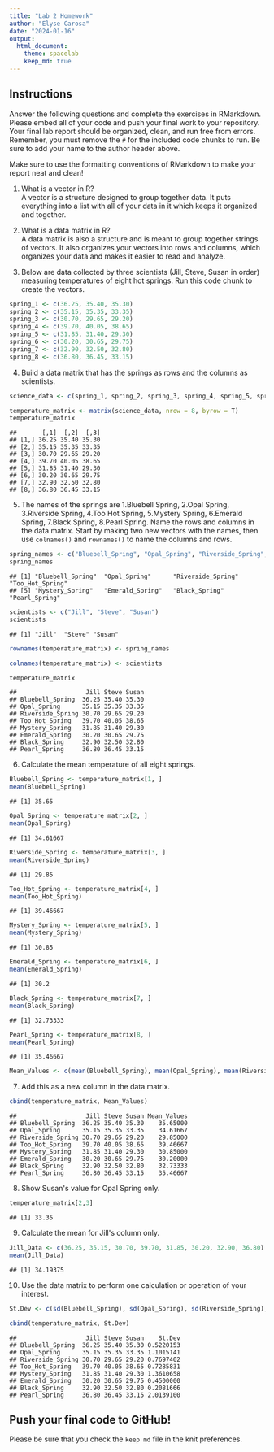 ```yaml
---
title: "Lab 2 Homework"
author: "Elyse Carosa"
date: "2024-01-16"
output:
  html_document: 
    theme: spacelab
    keep_md: true
---
```


## Instructions
Answer the following questions and complete the exercises in RMarkdown. Please embed all of your code and push your final work to your repository. Your final lab report should be organized, clean, and run free from errors. Remember, you must remove the `#` for the included code chunks to run. Be sure to add your name to the author header above.  

Make sure to use the formatting conventions of RMarkdown to make your report neat and clean!  

1. What is a vector in R?    
A vector is a structure designed to group together data. It puts everything into a list with all of your data in it which keeps it organized and together.

2. What is a data matrix in R?  
A data matrix is also a structure and is meant to group together strings of vectors. It also organizes your vectors into rows and columns, which organizes your data and makes it easier to read and analyze.

3. Below are data collected by three scientists (Jill, Steve, Susan in order) measuring temperatures of eight hot springs. Run this code chunk to create the vectors.  

```r
spring_1 <- c(36.25, 35.40, 35.30)
spring_2 <- c(35.15, 35.35, 33.35)
spring_3 <- c(30.70, 29.65, 29.20)
spring_4 <- c(39.70, 40.05, 38.65)
spring_5 <- c(31.85, 31.40, 29.30)
spring_6 <- c(30.20, 30.65, 29.75)
spring_7 <- c(32.90, 32.50, 32.80)
spring_8 <- c(36.80, 36.45, 33.15)
```

4. Build a data matrix that has the springs as rows and the columns as scientists.  


```r
science_data <- c(spring_1, spring_2, spring_3, spring_4, spring_5, spring_6, spring_7, spring_8)
```


```r
temperature_matrix <- matrix(science_data, nrow = 8, byrow = T)
temperature_matrix
```

```
##       [,1]  [,2]  [,3]
## [1,] 36.25 35.40 35.30
## [2,] 35.15 35.35 33.35
## [3,] 30.70 29.65 29.20
## [4,] 39.70 40.05 38.65
## [5,] 31.85 31.40 29.30
## [6,] 30.20 30.65 29.75
## [7,] 32.90 32.50 32.80
## [8,] 36.80 36.45 33.15
```

5. The names of the springs are 1.Bluebell Spring, 2.Opal Spring, 3.Riverside Spring, 4.Too Hot Spring, 5.Mystery Spring, 6.Emerald Spring, 7.Black Spring, 8.Pearl Spring. Name the rows and columns in the data matrix. Start by making two new vectors with the names, then use `colnames()` and `rownames()` to name the columns and rows.


```r
spring_names <- c("Bluebell_Spring", "Opal_Spring", "Riverside_Spring", "Too_Hot_Spring", "Mystery_Spring", "Emerald_Spring", "Black_Spring", "Pearl_Spring")
spring_names
```

```
## [1] "Bluebell_Spring"  "Opal_Spring"      "Riverside_Spring" "Too_Hot_Spring"  
## [5] "Mystery_Spring"   "Emerald_Spring"   "Black_Spring"     "Pearl_Spring"
```


```r
scientists <- c("Jill", "Steve", "Susan")
scientists
```

```
## [1] "Jill"  "Steve" "Susan"
```


```r
rownames(temperature_matrix) <- spring_names
```


```r
colnames(temperature_matrix) <- scientists
```


```r
temperature_matrix
```

```
##                   Jill Steve Susan
## Bluebell_Spring  36.25 35.40 35.30
## Opal_Spring      35.15 35.35 33.35
## Riverside_Spring 30.70 29.65 29.20
## Too_Hot_Spring   39.70 40.05 38.65
## Mystery_Spring   31.85 31.40 29.30
## Emerald_Spring   30.20 30.65 29.75
## Black_Spring     32.90 32.50 32.80
## Pearl_Spring     36.80 36.45 33.15
```


6. Calculate the mean temperature of all eight springs.


```r
Bluebell_Spring <- temperature_matrix[1, ]
mean(Bluebell_Spring)
```

```
## [1] 35.65
```


```r
Opal_Spring <- temperature_matrix[2, ]
mean(Opal_Spring)
```

```
## [1] 34.61667
```


```r
Riverside_Spring <- temperature_matrix[3, ]
mean(Riverside_Spring)
```

```
## [1] 29.85
```


```r
Too_Hot_Spring <- temperature_matrix[4, ]
mean(Too_Hot_Spring)
```

```
## [1] 39.46667
```


```r
Mystery_Spring <- temperature_matrix[5, ]
mean(Mystery_Spring)
```

```
## [1] 30.85
```


```r
Emerald_Spring <- temperature_matrix[6, ]
mean(Emerald_Spring)
```

```
## [1] 30.2
```


```r
Black_Spring <- temperature_matrix[7, ]
mean(Black_Spring)
```

```
## [1] 32.73333
```


```r
Pearl_Spring <- temperature_matrix[8, ]
mean(Pearl_Spring)
```

```
## [1] 35.46667
```


```r
Mean_Values <- c(mean(Bluebell_Spring), mean(Opal_Spring), mean(Riverside_Spring), mean(Too_Hot_Spring), mean(Mystery_Spring), mean(Emerald_Spring), mean(Black_Spring), mean(Pearl_Spring))
```


7. Add this as a new column in the data matrix.  


```r
cbind(temperature_matrix, Mean_Values)
```

```
##                   Jill Steve Susan Mean_Values
## Bluebell_Spring  36.25 35.40 35.30    35.65000
## Opal_Spring      35.15 35.35 33.35    34.61667
## Riverside_Spring 30.70 29.65 29.20    29.85000
## Too_Hot_Spring   39.70 40.05 38.65    39.46667
## Mystery_Spring   31.85 31.40 29.30    30.85000
## Emerald_Spring   30.20 30.65 29.75    30.20000
## Black_Spring     32.90 32.50 32.80    32.73333
## Pearl_Spring     36.80 36.45 33.15    35.46667
```


8. Show Susan's value for Opal Spring only.


```r
temperature_matrix[2,3]
```

```
## [1] 33.35
```


9. Calculate the mean for Jill's column only.  


```r
Jill_Data <- c(36.25, 35.15, 30.70, 39.70, 31.85, 30.20, 32.90, 36.80)
mean(Jill_Data)
```

```
## [1] 34.19375
```

10. Use the data matrix to perform one calculation or operation of your interest.


```r
St.Dev <- c(sd(Bluebell_Spring), sd(Opal_Spring), sd(Riverside_Spring), sd(Too_Hot_Spring), sd(Mystery_Spring), sd(Emerald_Spring), sd(Black_Spring), sd(Pearl_Spring))
```


```r
cbind(temperature_matrix, St.Dev)
```

```
##                   Jill Steve Susan    St.Dev
## Bluebell_Spring  36.25 35.40 35.30 0.5220153
## Opal_Spring      35.15 35.35 33.35 1.1015141
## Riverside_Spring 30.70 29.65 29.20 0.7697402
## Too_Hot_Spring   39.70 40.05 38.65 0.7285831
## Mystery_Spring   31.85 31.40 29.30 1.3610658
## Emerald_Spring   30.20 30.65 29.75 0.4500000
## Black_Spring     32.90 32.50 32.80 0.2081666
## Pearl_Spring     36.80 36.45 33.15 2.0139100
```


## Push your final code to GitHub!
Please be sure that you check the `keep md` file in the knit preferences.  
